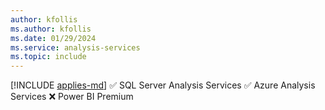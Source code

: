 ```yaml
---
author: kfollis
ms.author: kfollis
ms.date: 01/29/2024
ms.service: analysis-services
ms.topic: include
---
```


[!INCLUDE [applies-md](applies-md.md)] ✅ SQL Server Analysis Services ✅ Azure Analysis Services ❌ Power BI Premium

